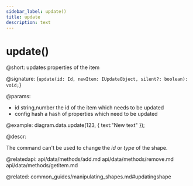 ```yaml
---
sidebar_label: update()
title: update
description: text
---
```


# update()

@short: updates properties of the item

@signature: {`update(id: Id, newItem: IUpdateObject, silent?: boolean): void;`}

@params:

- id			string,number		the id of the item which needs to be updated
- config		hash				a hash of properties which need to be updated

@example:
diagram.data.update(123, { text:"New text" });


@descr:

The command can't be used to change the *id* or *type* of the shape.

@relatedapi:
	api/data/methods/add.md
	api/data/methods/remove.md
    api/data/methods/getitem.md
    
@related:
common_guides/manipulating_shapes.md#updatingshape